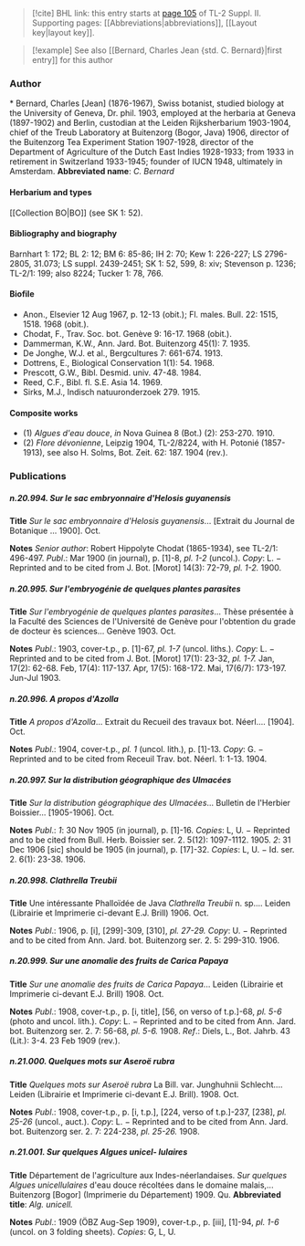 > [!cite] BHL link: this entry starts at [page 105](https://www.biodiversitylibrary.org/page/33265302) of TL-2 Suppl. II.
> Supporting pages: [[Abbreviations|abbreviations]], [[Layout key|layout key]].

> [!example] See also [[Bernard, Charles Jean {std. C. Bernard}|first entry]] for this author

### Author

\* Bernard, Charles \[Jean\] (1876-1967), Swiss botanist, studied biology at the University of Geneva, Dr. phil. 1903, employed at the herbaria at Geneva (1897-1902) and Berlin, custodian at the Leiden Rijksherbarium 1903-1904, chief of the Treub Laboratory at Buitenzorg (Bogor, Java) 1906, director of the Buitenzorg Tea Experiment Station 1907-1928, director of the Department of Agriculture of the Dutch East Indies 1928-1933; from 1933 in retirement in Switzerland 1933-1945; founder of IUCN 1948, ultimately in Amsterdam. 
**Abbreviated name**: *C. Bernard*

#### Herbarium and types

[[Collection BO|BO]] (see SK 1: 52).

#### Bibliography and biography

Barnhart 1: 172; BL 2: 12; BM 6: 85-86; IH 2: 70; Kew 1: 226-227; LS 2796-2805, 31.073; LS suppl. 2439-2451; SK 1: 52, 599, 8: xiv; Stevenson p. 1236; TL-2/1: 199; also 8224; Tucker 1: 78, 766.

#### Biofile

- Anon., Elsevier 12 Aug 1967, p. 12-13 (obit.); Fl. males. Bull. 22: 1515, 1518. 1968 (obit.).
- Chodat, F., Trav. Soc. bot. Genève 9: 16-17. 1968 (obit.).
- Dammerman, K.W., Ann. Jard. Bot. Buitenzorg 45(1): 7. 1935.
- De Jonghe, W.J. et al., Bergcultures 7: 661-674. 1913.
- Dottrens, E., Biological Conservation 1(1): 54. 1968.
- Prescott, G.W., Bibl. Desmid. univ. 47-48. 1984.
- Reed, C.F., Bibl. fl. S.E. Asia 14. 1969.
- Sirks, M.J., Indisch natuuronderzoek 279. 1915.

#### Composite works

- (1) *Algues d'eau douce*, *in* Nova Guinea 8 (Bot.) (2): 253-270. 1910.
- (2) *Flore dévonienne*, Leipzig 1904, TL-2/8224, with H. Potonié (1857-1913), see also H. Solms, Bot. Zeit. 62: 187. 1904 (rev.).

### Publications

##### n.20.994. Sur le sac embryonnaire d'Helosis guyanensis

**Title**
*Sur le sac embryonnaire d'Helosis guyanensis*... \[Extrait du Journal de Botanique ... 1900\]. Oct.

**Notes**
*Senior author*: Robert Hippolyte Chodat (1865-1934), see TL-2/1: 496-497.
*Publ*.: Mar 1900 (in journal), p. \[1\]-8, *pl. 1-2* (uncol.). *Copy*: L. − Reprinted and to be cited from J. Bot. \[Morot\] 14(3): 72-79, *pl. 1-2.* 1900.

##### n.20.995. Sur l'embryogénie de quelques plantes parasites

**Title**
*Sur l'embryogénie de quelques plantes parasites*... Thèse présentée à la Faculté des Sciences de l'Université de Genève pour l'obtention du grade de docteur ès sciences... Genève 1903. Oct.

**Notes**
*Publ*.: 1903, cover-t.p., p. \[1\]-67, *pl. 1-7* (uncol. liths.). *Copy*: L. − Reprinted and to be cited from J. Bot. \[Morot\] 17(1): 23-32, *pl. 1-7.* Jan, 17(2): 62-68. Feb, 17(4): 117-137. Apr, 17(5): 168-172. Mai, 17(6/7): 173-197. Jun-Jul 1903.

##### n.20.996. A propos d'Azolla

**Title**
*A propos d'Azolla*... Extrait du Recueil des travaux bot. Néerl.... \[1904\]. Oct.

**Notes**
*Publ*.: 1904, cover-t.p., *pl. 1* (uncol. lith.), p. \[1\]-13. *Copy*: G. − Reprinted and to be cited from Receuil Trav. bot. Néerl. 1: 1-13. 1904.

##### n.20.997. Sur la distribution géographique des Ulmacées

**Title**
*Sur la distribution géographique des Ulmacées*... Bulletin de l'Herbier Boissier... \[1905-1906\]. Oct.

**Notes**
*Publ*.: *1*: 30 Nov 1905 (in journal), p. \[1\]-16. *Copies*: L, U. − Reprinted and to be cited from Bull. Herb. Boissier ser. 2. 5(12): 1097-1112. 1905.
*2*: 31 Dec 1906 \[sic\] should be 1905 (in journal), p. \[17\]-32. *Copies*: L, U. − Id. ser. 2. 6(1): 23-38. 1906.

##### n.20.998. Clathrella Treubii

**Title**
Une intéressante Phalloïdée de Java *Clathrella Treubii* n. sp.... Leiden (Librairie et Imprimerie ci-devant E.J. Brill) 1906. Oct.

**Notes**
*Publ*.: 1906, p. \[i\], \[299\]-309, \[310\], *pl. 27-29.* *Copy*: U. − Reprinted and to be cited from Ann. Jard. bot. Buitenzorg ser. 2. 5: 299-310. 1906.

##### n.20.999. Sur une anomalie des fruits de Carica Papaya

**Title**
*Sur une anomalie des fruits de Carica Papaya*... Leiden (Librairie et Imprimerie ci-devant E.J. Brill) 1908. Oct.

**Notes**
*Publ*.: 1908, cover-t.p., p. \[i, title\], \[56, on verso of t.p.\]-68, *pl. 5-6* (photo and uncol. lith.). *Copy*: L. − Reprinted and to be cited from Ann. Jard. bot. Buitenzorg ser. 2. 7: 56-68, *pl. 5-6.* 1908.
*Ref*.: Diels, L., Bot. Jahrb. 43 (Lit.): 3-4. 23 Feb 1909 (rev.).

##### n.21.000. Quelques mots sur Aseroë rubra

**Title**
*Quelques mots sur Aseroë rubra* La Bill. var. Junghuhnii Schlecht.... Leiden (Librairie et Imprimerie ci-devant E.J. Brill). 1908. Oct.

**Notes**
*Publ*.: 1908, cover-t.p., p. \[i, t.p.\], \[224, verso of t.p.\]-237, \[238\], *pl. 25-26* (uncol., auct.).
*Copy*: L. − Reprinted and to be cited from Ann. Jard. bot. Buitenzorg ser. 2. 7: 224-238, *pl. 25-26.* 1908.

##### n.21.001. Sur quelques Algues unicel- lulaires

**Title**
Département de l'agriculture aux Indes-néerlandaises. *Sur quelques Algues unicellulaires* d'eau douce récoltées dans le domaine malais,... Buitenzorg \[Bogor\] (Imprimerie du Département) 1909. Qu.
**Abbreviated title**: *Alg. unicell.*

**Notes**
*Publ*.: 1909 (ÖBZ Aug-Sep 1909), cover-t.p., p. \[iii\], \[1\]-94, *pl. 1-6* (uncol. on 3 folding sheets). *Copies*: G, L, U.

